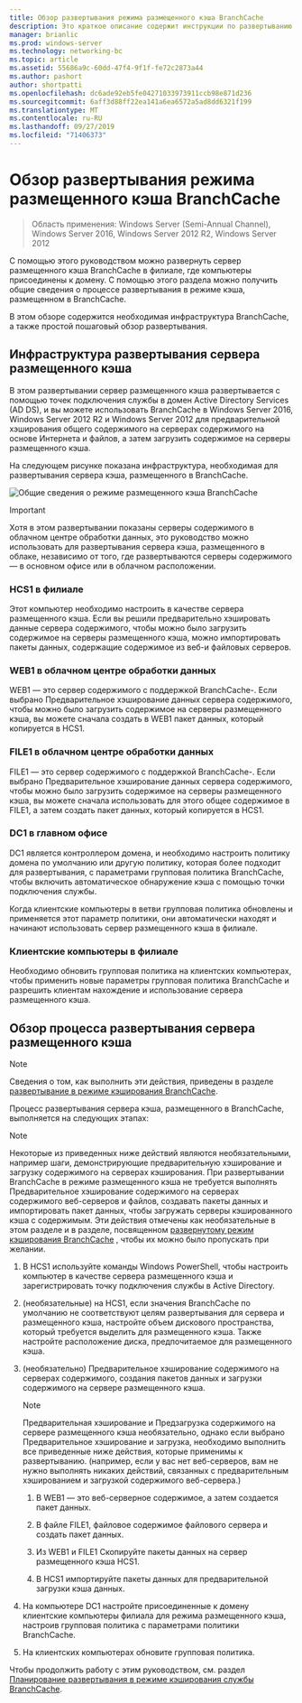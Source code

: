 ```yaml
---
title: Обзор развертывания режима размещенного кэша BranchCache
description: Это краткое описание содержит инструкции по развертыванию BranchCache в режиме размещенного кэша на компьютерах под управлением Windows Server 2016 и Windows 10.
manager: brianlic
ms.prod: windows-server
ms.technology: networking-bc
ms.topic: article
ms.assetid: 55686a9c-60dd-47f4-9f1f-fe72c2873a44
ms.author: pashort
author: shortpatti
ms.openlocfilehash: dc6ade92eb5fe04271033973911ccb98e871d236
ms.sourcegitcommit: 6aff3d88ff22ea141a6ea6572a5ad8dd6321f199
ms.translationtype: MT
ms.contentlocale: ru-RU
ms.lasthandoff: 09/27/2019
ms.locfileid: "71406373"
---
```

# <a name="branchcache-hosted-cache-mode-deployment-overview"></a>Обзор развертывания режима размещенного кэша BranchCache

>Область применения: Windows Server (Semi-Annual Channel), Windows Server 2016, Windows Server 2012 R2, Windows Server 2012

С помощью этого руководством можно развернуть сервер размещенного кэша BranchCache в филиале, где компьютеры присоединены к домену. С помощью этого раздела можно получить общие сведения о процессе развертывания в режиме кэша, размещенном в BranchCache.

В этом обзоре содержится необходимая инфраструктура BranchCache, а также простой пошаговый обзор развертывания.

## <a name="bkmk_components"></a>Инфраструктура развертывания сервера размещенного кэша

В этом развертывании сервер размещенного кэша развертывается с помощью точек подключения службы в домен Active Directory Services \(AD DS\), и вы можете использовать BranchCache в Windows Server 2016, Windows Server 2012 R2 и Windows Server 2012 для предварительной хэширования общего содержимого на серверах содержимого на основе Интернета и файлов, а затем загрузить содержимое на серверы размещенного кэша.

На следующем рисунке показана инфраструктура, необходимая для развертывания сервера кэша, размещенного в BranchCache.

![Общие сведения о режиме размещенного кэша BranchCache](../../../media/BranchCache-Hcm-Overview/Bc-Hcm-Overview.jpg)

> [!IMPORTANT]
> Хотя в этом развертывании показаны серверы содержимого в облачном центре обработки данных, это руководство можно использовать для развертывания сервера кэша, размещенного в облаке, независимо от того, где развертываются серверы содержимого — в основном офисе или в облачном расположении.

### <a name="hcs1-in-the-branch-office"></a>HCS1 в филиале

Этот компьютер необходимо настроить в качестве сервера размещенного кэша. Если вы решили предварительно хэшировать данные сервера содержимого, чтобы можно было загрузить содержимое на серверы размещенного кэша, можно импортировать пакеты данных, содержащие содержимое из веб-и файловых серверов.

### <a name="web1-in-the-cloud-data-center"></a>WEB1 в облачном центре обработки данных

WEB1 — это сервер содержимого с поддержкой BranchCache\-. Если выбрано Предварительное хэширование данных сервера содержимого, чтобы можно было загрузить содержимое на серверы размещенного кэша, вы можете сначала создать в WEB1 пакет данных, который копируется в HCS1.

### <a name="file1-in-the-cloud-data-center"></a>FILE1 в облачном центре обработки данных

FILE1 — это сервер содержимого с поддержкой BranchCache\-. Если выбрано Предварительное хэширование данных сервера содержимого, чтобы можно было загрузить содержимое на серверы размещенного кэша, вы можете сначала использовать для этого общее содержимое в FILE1, а затем создать пакет данных, который копируется в HCS1.
  
### <a name="dc1-in-the-main-office"></a>DC1 в главном офисе

DC1 является контроллером домена, и необходимо настроить политику домена по умолчанию или другую политику, которая более подходит для развертывания, с параметрами групповая политика BranchCache, чтобы включить автоматическое обнаружение кэша с помощью точки подключения службы.

Когда клиентские компьютеры в ветви групповая политика обновлены и применяется этот параметр политики, они автоматически находят и начинают использовать сервер размещенного кэша в филиале.

### <a name="client-computers-in-the-branch-office"></a>Клиентские компьютеры в филиале

Необходимо обновить групповая политика на клиентских компьютерах, чтобы применить новые параметры групповая политика BranchCache и разрешить клиентам нахождение и использование сервера размещенного кэша.

## <a name="bkmk_overview"></a>Обзор процесса развертывания сервера размещенного кэша

>[!NOTE]
>Сведения о том, как выполнить эти действия, приведены в разделе [развертывание в режиме кэширования BranchCache](4-Bc-Hcm-Deployment.md).

Процесс развертывания сервера кэша, размещенного в BranchCache, выполняется на следующих этапах:

>[!NOTE]
>Некоторые из приведенных ниже действий являются необязательными, например шаги, демонстрирующие предварительную хэширование и загрузку содержимого на серверах кэширования. При развертывании BranchCache в режиме размещенного кэша не требуется выполнять Предварительное хэширование содержимого на серверах содержимого веб-серверов и файлов, создавать пакеты данных и импортировать пакет данных, чтобы загружать серверы кэшированного кэша с содержимым. Эти действия отмечены как необязательные в этом разделе и в разделе, посвященном [развернутому режим кэширования BranchCache](4-Bc-Hcm-Deployment.md) , чтобы их можно было пропускать при желании.

1. В HCS1 используйте команды Windows PowerShell, чтобы настроить компьютер в качестве сервера размещенного кэша и зарегистрировать точку подключения службы в Active Directory.

2. \(необязательные\) на HCS1, если значения BranchCache по умолчанию не соответствуют целям развертывания для сервера и размещенного кэша, настройте объем дискового пространства, который требуется выделить для размещенного кэша. Также настройте расположение диска, предпочитаемое для размещенного кэша.

3. \(необязательно\) Предварительное хэширование содержимого на серверах содержимого, создания пакетов данных и загрузки содержимого на сервере размещенного кэша.

    > [!NOTE]
    > Предварительная хэширование и Предзагрузка содержимого на сервере размещенного кэша необязательно, однако если выбрано Предварительное хэширование и загрузка, необходимо выполнить все приведенные ниже действия, которые применимы к развертыванию. \(например, если у вас нет веб-серверов, вам не нужно выполнять никаких действий, связанных с предварительным хэшированием и загрузкой содержимого веб-сервера.\)

    1. В WEB1 — это веб-серверное содержимое, а затем создается пакет данных.

    2. В файле FILE1, файловое содержимое файлового сервера и создать пакет данных.

    3. Из WEB1 и FILE1 Скопируйте пакеты данных на сервер размещенного кэша HCS1.

    4. В HCS1 импортируйте пакеты данных для предварительной загрузки кэша данных.

4. На компьютере DC1 настройте присоединенные к домену клиентские компьютеры филиала для режима размещенного кэша, настроив групповая политика с параметрами политики BranchCache.

5. На клиентских компьютерах обновите групповая политика.

Чтобы продолжить работу с этим руководством, см. раздел [Планирование развертывания в режиме кэширования службы BranchCache](3-Bc-Hcm-Plan.md).